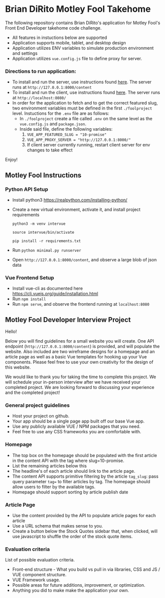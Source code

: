 # Brian DiRito Motley Fool Takehome

The following repository contains Brian DiRito's application for Motley Fool's Front End Developer takehome code challenge.

* All features in instuctions below are supported
* Application supports mobile, tablet, and desktop design
* Application utilizes ENV variables to simulate production environment and settings
* Application utilizes `vue.config.js` file to define proxy for server.

### Directions to run application:

* To install and run the server, use instructions found [here](#python-api-setup). The server runs at `http://127.0.0.1:8000/content`
* To install and run the client, use instructions found [here](#vue-frontend-setup). The server runs at `http://localhost:8080/`
* In order for the application to fetch and to get the correct featured slug, two environment variables must be defined in the first `./foolproject` level. Instuctions for the `.env` file are as follows:
  * In `./foolproject` create a file called `.env` on the same level as the `vue.config.js` and `package.json`.
  * Inside said file, define the following variables:
    1. `VUE_APP_FEATURED_SLUG = "10-promise"`
    2. `VUE_APP_PROXY_SERVER = "http://127.0.0.1:8000/"`
    3. If client server currently running, restart client server for env changes to take effect

Enjoy!

## Motley Fool Instructions

### Python API Setup
* Install python3 https://realpython.com/installing-python/
* Create a new virtual environment, activate it, and install project requirements

    `python3 -m venv intervue`

    `source intervue/bin/activate`

    `pip install -r requirements.txt`

* Run `python minimal.py runserver`
* Open `http://127.0.0.1:8000/content`, and observe a large blob of json data 


### Vue Frontend Setup
* Install vue-cli as documented here https://cli.vuejs.org/guide/installation.html
* Run `npm install`
* Run `npm serve`, and observe the frontend running at `localhost:8080`


## Motley Fool Developer Interview Project

Hello!

Below you will find guidelines for a small website you will create. One API endpoint (`http://127.0.0.1:8000/content`) is provided, and will populate the website.
Also included are two wireframe designs for a homepage and an article page as well as a basic Vue templates for hooking up your Vue components.
Please feel free to use your own creativity for the design of this website.

We would like to thank you for taking the time to complete this project. We will schedule your in-person interview after we have received your completed project.
We are looking forward to discussing your experience and the completed project!

### General project guidelines
* Host your project on github.
* Your app should be a single page app built off our base Vue app.
* Use any publicly available VUE / NPM packages that you need.
* Feel free to use any CSS frameworks you are comfortable with.

### Homepage
* The top box on the homepage should be populated with the first article in the content API with the tag where slug=10-promise.
* List the remaining articles below this
* The headline's of each article should link to the article page.
* The content API supports primitive filtering by the article `tag_slug`: pass query parameter `tag=` to filter
articles by tag. The homepage should allow users to filter by the available tags.
* Homepage should support sorting by article publish date

### Article Page
* Use the content provided by the API to populate article pages for each article
* Use a URL schema that makes sense to you.
* Create a button below the Stock Quotes sidebar that, when clicked, will use javascript to shuffle the order of the stock quote
items.

### Evaluation criteria
List of possible evaluation criteria.
* Front-end structure - What you build vs pull in via libraries, CSS and JS / VUE component structure.
* VUE Framework usage.
* Possible areas for future additions, improvement, or optimization.
* Anything you did to make make the application your own.

